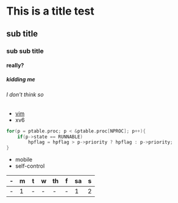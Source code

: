 # This is a title test
## sub title
### sub sub title
#### really?
##### kidding me
###### I don't think so

- [vim](index.html)
- xv6
```cpp
for(p = ptable.proc; p < &ptable.proc[NPROC]; p++){
	if(p->state == RUNNABLE)
		hpflag = hpflag > p->priority ? hpflag : p->priority;
}
```
- mobile
- self-control

-|m|t|w|th|f|sa|s
-|-|-|-|-|-|-|-
-|1|-|-|-|-|1|2